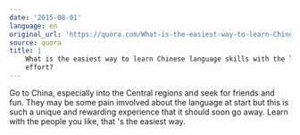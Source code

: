 ```yaml
---
date: '2015-08-01'
language: en
original_url: 'https://quora.com/What-is-the-easiest-way-to-learn-Chinese-language-skills-with-the-least-effort/answer/Clément-Renaud'
source: quora
title: |
    What is the easiest way to learn Chinese language skills with the least
    effort?
---
```


Go to China, especially into the Central regions and seek for friends
and fun. They may be some pain imvolved about the language at start but
this is such a unique and rewarding experience that it should soon go
away. Learn with the people you like, that 's the easiest way.
